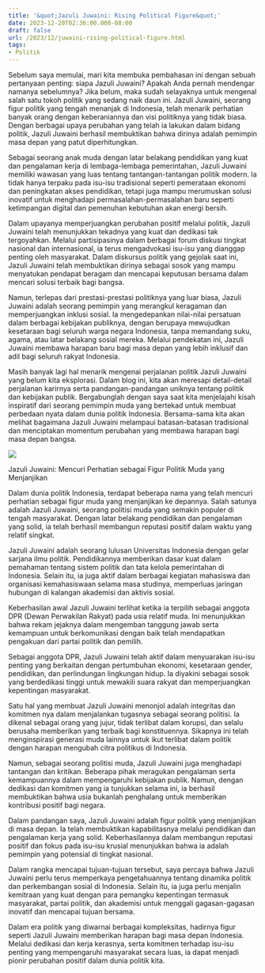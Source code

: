 ```yaml
---
title: '&quot;Jazuli Juwaini: Rising Political Figure&quot;'
date: 2023-12-20T02:36:00.000-08:00
draft: false
url: /2023/12/juwaini-rising-political-figure.html
tags: 
- Politik
---
```


  

Sebelum saya memulai, mari kita membuka pembahasan ini dengan sebuah pertanyaan penting: siapa Jazuli Juwaini? Apakah Anda pernah mendengar namanya sebelumnya? Jika belum, maka sudah selayaknya untuk mengenal salah satu tokoh politik yang sedang naik daun ini. Jazuli Juwaini, seorang figur politik yang tengah menanjak di Indonesia, telah menarik perhatian banyak orang dengan keberaniannya dan visi politiknya yang tidak biasa. Dengan berbagai upaya perubahan yang telah ia lakukan dalam bidang politik, Jazuli Juwaini berhasil membuktikan bahwa dirinya adalah pemimpin masa depan yang patut diperhitungkan.

  

Sebagai seorang anak muda dengan latar belakang pendidikan yang kuat dan pengalaman kerja di lembaga-lembaga pemerintahan, Jazuli Juwaini memiliki wawasan yang luas tentang tantangan-tantangan politik modern. Ia tidak hanya terpaku pada isu-isu tradisional seperti pemerataan ekonomi dan peningkatan akses pendidikan, tetapi juga mampu merumuskan solusi inovatif untuk menghadapi permasalahan-permasalahan baru seperti ketimpangan digital dan pemenuhan kebutuhan akan energi bersih.

  

Dalam upayanya memperjuangkan perubahan positif melalui politik, Jazuli Juwaini telah menunjukkan tekadnya yang kuat dan dedikasi tak tergoyahkan. Melalui partisipasinya dalam berbagai forum diskusi tingkat nasional dan internasional, ia terus mengadvokasi isu-isu yang dianggap penting oleh masyarakat. Dalam diskursus politik yang gejolak saat ini, Jazuli Juwaini telah membuktikan dirinya sebagai sosok yang mampu menyatukan pendapat beragam dan mencapai keputusan bersama dalam mencari solusi terbaik bagi bangsa.

  

Namun, terlepas dari prestasi-prestasi politiknya yang luar biasa, Jazuli Juwaini adalah seorang pemimpin yang merangkul keragaman dan memperjuangkan inklusi sosial. Ia mengedepankan nilai-nilai persatuan dalam berbagai kebijakan publiknya, dengan berupaya mewujudkan kesetaraan bagi seluruh warga negara Indonesia, tanpa memandang suku, agama, atau latar belakang sosial mereka. Melalui pendekatan ini, Jazuli Juwaini membawa harapan baru bagi masa depan yang lebih inklusif dan adil bagi seluruh rakyat Indonesia.

  

Masih banyak lagi hal menarik mengenai perjalanan politik Jazuli Juwaini yang belum kita eksplorasi. Dalam blog ini, kita akan meresapi detail-detail perjalanan karirnya serta pandangan-pandangan uniknya tentang politik dan kebijakan publik. Bergabunglah dengan saya saat kita menjelajahi kisah inspiratif dari seorang pemimpin muda yang bertekad untuk membuat perbedaan nyata dalam dunia politik Indonesia. Bersama-sama kita akan melihat bagaimana Jazuli Juwaini melampaui batasan-batasan tradisional dan menciptakan momentum perubahan yang membawa harapan bagi masa depan bangsa.

  

![](https://pks.id/contentAsset/resize-image/97d03269-6761-4ecd-b4d2-95d5a97fe585/image/?byInode=true&h=768)

  

Jazuli Juwaini: Mencuri Perhatian sebagai Figur Politik Muda yang Menjanjikan

  

Dalam dunia politik Indonesia, terdapat beberapa nama yang telah mencuri perhatian sebagai figur muda yang menjanjikan ke depannya. Salah satunya adalah Jazuli Juwaini, seorang politisi muda yang semakin populer di tengah masyarakat. Dengan latar belakang pendidikan dan pengalaman yang solid, ia telah berhasil membangun reputasi positif dalam waktu yang relatif singkat.

  

Jazuli Juwaini adalah seorang lulusan Universitas Indonesia dengan gelar sarjana ilmu politik. Pendidikannya memberikan dasar kuat dalam pemahaman tentang sistem politik dan tata kelola pemerintahan di Indonesia. Selain itu, ia juga aktif dalam berbagai kegiatan mahasiswa dan organisasi kemahasiswaan selama masa studinya, memperluas jaringan hubungan di kalangan akademisi dan aktivis sosial.

  

Keberhasilan awal Jazuli Juwaini terlihat ketika ia terpilih sebagai anggota DPR (Dewan Perwakilan Rakyat) pada usia relatif muda. Ini menunjukkan bahwa rekam jejaknya dalam mengemban tanggung jawab serta kemampuan untuk berkomunikasi dengan baik telah mendapatkan pengakuan dari partai politik dan pemilih.

  

Sebagai anggota DPR, Jazuli Juwaini telah aktif dalam menyuarakan isu-isu penting yang berkaitan dengan pertumbuhan ekonomi, kesetaraan gender, pendidikan, dan perlindungan lingkungan hidup. Ia diyakini sebagai sosok yang berdedikasi tinggi untuk mewakili suara rakyat dan memperjuangkan kepentingan masyarakat.

  

Satu hal yang membuat Jazuli Juwaini menonjol adalah integritas dan komitmen nya dalam menjalankan tugasnya sebagai seorang politisi. Ia dikenal sebagai orang yang jujur, tidak terlibat dalam korupsi, dan selalu berusaha memberikan yang terbaik bagi konstituennya. Sikapnya ini telah menginspirasi generasi muda lainnya untuk ikut terlibat dalam politik dengan harapan mengubah citra politikus di Indonesia.

  

Namun, sebagai seorang politisi muda, Jazuli Juwaini juga menghadapi tantangan dan kritikan. Beberapa pihak meragukan pengalaman serta kemampuannya dalam mempengaruhi kebijakan publik. Namun, dengan dedikasi dan komitmen yang ia tunjukkan selama ini, ia berhasil membuktikan bahwa usia bukanlah penghalang untuk memberikan kontribusi positif bagi negara.

  

Dalam pandangan saya, Jazuli Juwaini adalah figur politik yang menjanjikan di masa depan. Ia telah membuktikan kapabilitasnya melalui pendidikan dan pengalaman kerja yang solid. Keberhasilannya dalam membangun reputasi positif dan fokus pada isu-isu krusial menunjukkan bahwa ia adalah pemimpin yang potensial di tingkat nasional.

  

Dalam rangka mencapai tujuan-tujuan tersebut, saya percaya bahwa Jazuli Juwaini perlu terus memperkaya pengetahuannya tentang dinamika politik dan perkembangan sosial di Indonesia. Selain itu, ia juga perlu menjalin kemitraan yang kuat dengan para pemangku kepentingan termasuk masyarakat, partai politik, dan akademisi untuk menggali gagasan-gagasan inovatif dan mencapai tujuan bersama.

  

Dalam era politik yang diwarnai berbagai kompleksitas, hadirnya figur seperti Jazuli Juwaini memberikan harapan bagi masa depan Indonesia. Melalui dedikasi dan kerja kerasnya, serta komitmen terhadap isu-isu penting yang mempengaruhi masyarakat secara luas, ia dapat menjadi pionir perubahan positif dalam dunia politik kita.